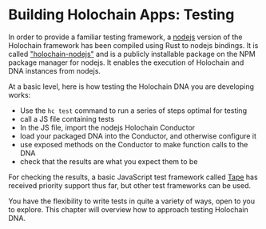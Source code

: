 # Building Holochain Apps: Testing

In order to provide a familiar testing framework, a [nodejs](https://nodejs.org) version of the Holochain framework has been compiled using Rust to nodejs bindings. It is called ["holochain-nodejs"](https://www.npmjs.com/package/@holochain/holochain-nodejs) and is a publicly installable package on the NPM package manager for nodejs. It enables the execution of Holochain and DNA instances from nodejs.

At a basic level, here is how testing the Holochain DNA you are developing works:
- Use the `hc test` command to run a series of steps optimal for testing
- call a JS file containing tests
- In the JS file, import the nodejs Holochain Conductor
- load your packaged DNA into the Conductor, and otherwise configure it
- use exposed methods on the Conductor to make function calls to the DNA
- check that the results are what you expect them to be

For checking the results, a basic JavaScript test framework called [Tape](https://github.com/substack/tape) has received priority support thus far, but other test frameworks can be used.

You have the flexibility to write tests in quite a variety of ways, open to you to explore. This chapter will overview how to approach testing Holochain DNA.